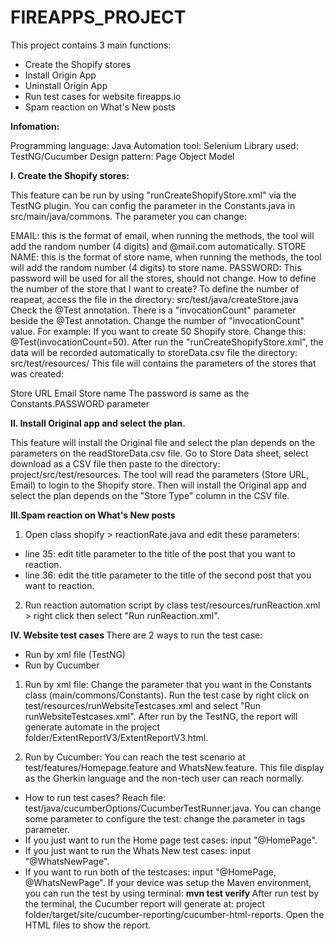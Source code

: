 # FIREAPPS_PROJECT

This project contains 3 main functions:
- Create the Shopify stores
- Install Origin App
- Uninstall Origin App
- Run test cases for website fireapps.io
- Spam reaction on What's New posts

<b>Infomation:</b>

Programming language: Java
Automation tool: Selenium
Library used: TestNG/Cucumber
Design pattern: Page Object Model

<b>I. Create the Shopify stores:</b>

This feature can be run by using "runCreateShopifyStore.xml" via the TestNG plugin.
You can config the parameter in the Constants.java in src/main/java/commons.
The parameter you can change:

EMAIL: this is the format of email, when running the methods, the tool will add the random number (4 digits) and @mail.com automatically.
STORE NAME: this is the format of store name, when running the methods, the tool will add the random number (4 digits) to store name.
PASSWORD: This password will be used for all the stores, should not change.
How to define the number of the store that I want to create?
To define the number of reapeat, access the file in the directory: src/test/java/createStore.java
Check the @Test annotation. There is a "invocationCount" parameter beside the @Test annotation.
Change the number of "invocationCount" value.
For example: If you want to create 50 Shopify store. Change this: @Test(invocationCount=50).
After run the "runCreateShopifyStore.xml", the data will be recorded automatically to storeData.csv file the directory: src/test/resources/
This file will contains the parameters of the stores that was created:

Store URL
Email
Store name
The password is same as the Constants.PASSWORD parameter

<b>II. Install Original app and select the plan. </b>

This feature will install the Original file and select the plan depends on the parameters on the readStoreData.csv file.
Go to Store Data sheet, select download as a CSV file then paste to the directory: project/src/test/resources.
The tool will read the parameters (Store URL, Email) to login to the Shopify store.
Then will install the Original app and select the plan depends on the "Store Type" column in the CSV file.

<b>III.Spam reaction on What's New posts </b>
1. Open class shopify > reactionRate.java and edit these parameters: 
- line 35: edit title parameter to the title of the post that you want to reaction.
- line 36: edit the title parameter to the title of the second post that you want to reaction.
2. Run reaction automation script by class test/resources/runReaction.xml > right click then select "Run runReaction.xml".

<b>IV. Website test cases </b>
There are 2 ways to run the test case: 
- Run by xml file (TestNG)
- Run by Cucumber

1. Run by xml file: 
Change the parameter that you want in the Constants class (main/commons/Constants).
Run the test case by right click on test/resources/runWebsiteTestcases.xml and select "Run runWebsiteTestcases.xml".
After run by the TestNG, the report will generate automate in the project folder/ExtentReportV3/ExtentReportV3.html.

2. Run by Cucumber:
You can reach the test scenario at test/features/Homepage.feature and WhatsNew.feature.
This file display as the Gherkin language and the non-tech user can reach normally.

- How to run test cases?
Reach file: test/java/cucumberOptions/CucumberTestRunner.java.
You can change some parameter to configure the test: change the parameter in tags parameter. 
- If you just want to run the Home page test cases: input "@HomePage".
- If you just want to run the Whats New test cases: input "@WhatsNewPage".
- If you want to run both of the testcases: input "@HomePage, @WhatsNewPage".
If your device was setup the Maven environment, you can run the test by using terminal: <b>mvn test verify </b>
After run test by the terminal, the Cucumber report will generate at: project folder/target/site/cucumber-reporting/cucumber-html-reports. Open the HTML files to show the report.

